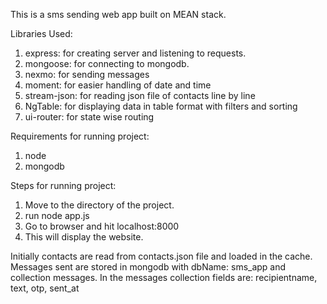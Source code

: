 This is a sms sending web app built on MEAN stack.

Libraries Used:
1. express: for creating server and listening to requests.
2. mongoose: for connecting to mongodb.
3. nexmo: for sending messages
4. moment: for easier handling of date and time
5. stream-json: for reading json file of contacts line by line
6. NgTable: for displaying data in table format with filters and sorting
7. ui-router: for state wise routing

Requirements for running project:
1. node
2. mongodb

Steps for running project:
1. Move to the directory of the project.
2. run node app.js
3. Go to browser and hit localhost:8000
4. This will display the website.

Initially contacts are read from contacts.json file and loaded in the cache.
Messages sent are stored in mongodb with dbName: sms_app and collection messages.
In the messages collection fields are:
recipientname, text, otp, sent_at
